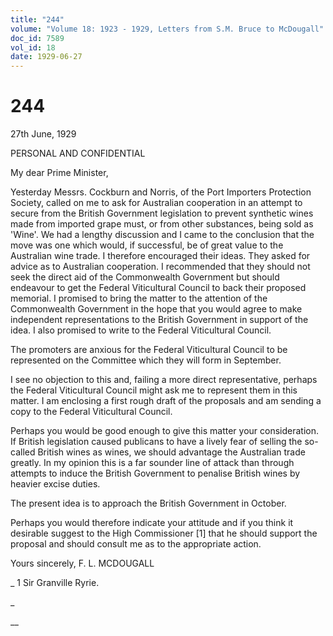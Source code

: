 ```yaml
---
title: "244"
volume: "Volume 18: 1923 - 1929, Letters from S.M. Bruce to McDougall"
doc_id: 7589
vol_id: 18
date: 1929-06-27
---
```


# 244

27th June, 1929

PERSONAL AND CONFIDENTIAL

My dear Prime Minister,

Yesterday Messrs. Cockburn and Norris, of the Port Importers Protection Society, called on me to ask for Australian cooperation in an attempt to secure from the British Government legislation to prevent synthetic wines made from imported grape must, or from other substances, being sold as 'Wine'. We had a lengthy discussion and I came to the conclusion that the move was one which would, if successful, be of great value to the Australian wine trade. I therefore encouraged their ideas. They asked for advice as to Australian cooperation. I recommended that they should not seek the direct aid of the Commonwealth Government but should endeavour to get the Federal Viticultural Council to back their proposed memorial. I promised to bring the matter to the attention of the Commonwealth Government in the hope that you would agree to make independent representations to the British Government in support of the idea. I also promised to write to the Federal Viticultural Council.

The promoters are anxious for the Federal Viticultural Council to be represented on the Committee which they will form in September.

I see no objection to this and, failing a more direct representative, perhaps the Federal Viticultural Council might ask me to represent them in this matter. I am enclosing a first rough draft of the proposals and am sending a copy to the Federal Viticultural Council.

Perhaps you would be good enough to give this matter your consideration. If British legislation caused publicans to have a lively fear of selling the so-called British wines as wines, we should advantage the Australian trade greatly. In my opinion this is a far sounder line of attack than through attempts to induce the British Government to penalise British wines by heavier excise duties.

The present idea is to approach the British Government in October.

Perhaps you would therefore indicate your attitude and if you think it desirable suggest to the High Commissioner [1] that he should support the proposal and should consult me as to the appropriate action.

Yours sincerely, F. L. MCDOUGALL 

_ 1 Sir Granville Ryrie.

_

__
